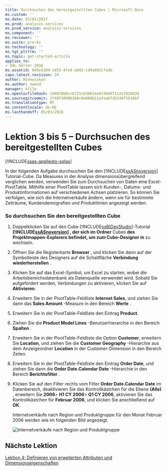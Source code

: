 ```yaml
---
title: Durchsuchen des bereitgestellten Cubes | Microsoft Docs
ms.custom: ''
ms.date: 03/01/2017
ms.prod: analysis-services
ms.prod_service: analysis-services
ms.component: ''
ms.reviewer: ''
ms.suite: pro-bi
ms.technology: ''
ms.tgt_pltfrm: ''
ms.topic: get-started-article
applies_to:
- SQL Server 2016
ms.assetid: 849c6109-1453-4fe4-a892-c49a982cfadb
caps.latest.revision: 24
author: Minewiskan
ms.author: owend
manager: kfile
ms.openlocfilehash: cb6078b0cc6725cb3b62ee6740d8f11437920d3d
ms.sourcegitcommit: 1740f3090b168c0e809611a7aa6fd514075616bf
ms.translationtype: MT
ms.contentlocale: de-DE
ms.lasthandoff: 05/03/2018
---
```

# <a name="lesson-3-5---browsing-the-deployed-cube"></a>Lektion 3 bis 5 – Durchsuchen des bereitgestellten Cubes
[!INCLUDE[ssas-appliesto-sqlas](../includes/ssas-appliesto-sqlas.md)]

In der folgenden Aufgabe durchsuchen Sie den [!INCLUDE[ssASnoversion](../includes/ssasnoversion-md.md)] Tutorial-Cube. Da Measures in der Analyse dimensionsübergreifend verglichen werden, verwenden Sie zum Durchsuchen von Daten eine Excel-PivotTable. Mithilfe einer PivotTable lassen sich Kunden-, Datums- und Produktinformationen auf verschiedenen Achsen platzieren. So können Sie verfolgen, wie sich die Internetverkäufe ändern, wenn sie für bestimmte Zeiträume, Kundendemografien und Produktlinien angezeigt werden.  
  
### <a name="to-browse-the-deployed-cube"></a>So durchsuchen Sie den bereitgestellten Cube  
  
1.  Doppelklicken Sie auf den Cube [!INCLUDE[ssBIDevStudio](../includes/ssbidevstudio-md.md)]-Tutorial **[!INCLUDE[ssASnoversion](../includes/ssasnoversion-md.md)] , der sich im Ordner** Cubes **des Projektmappen-Explorers befindet, um zum Cube-Designer in** zu wechseln.  
  
2.  Öffnen Sie die Registerkarte **Browser** , und klicken Sie dann auf der Symbolleiste des Designers auf die Schaltfläche **Verbindung wiederherstellen** .  
  
3.  Klicken Sie auf das Excel-Symbol, um Excel zu starten, wobei die Arbeitsbereichsdatenbank als Datenquelle verwendet wird. Sobald Sie aufgefordert werden, Verbindungen zu aktivieren, klicken Sie auf **Aktivieren**.  
  
4.  Erweitern Sie in der PivotTable-Feldliste **Internet Sales**, und ziehen Sie dann das **Sales Amount** -Measure in den Bereich **Werte** .  
  
5.  Erweitern Sie in der PivotTable-Feldliste den Eintrag **Product**.  
  
6.  Ziehen Sie die **Product Model Lines** -Benutzerhierarchie in den Bereich **Spalten** .  
  
7.  Erweitern Sie in der PivotTable-Feldliste die Option **Customer**, erweitern Sie **Location**, und ziehen Sie die **Customer Geography** -Hierarchie aus dem Anzeigeordner **Location** in der Customer-Dimension in den Bereich Zeilen.  
  
8.  Erweitern Sie in der PivotTable-Feldliste den Eintrag **Order Date**, und ziehen Sie dann die **Order Date.Calendar Date** -Hierarchie in den Bereich **Berichtsfilter** .  
  
9. Klicken Sie auf den Filter rechts vom Filter **Order Date.Calendar Date** im Datenbereich, deaktivieren Sie das Kontrollkästchen für die Ebene **(Alle)** , erweitern Sie **2006**&gt; **H1 CY 2006**&gt; **Q1 CY 2006**, aktivieren Sie das Kontrollkästchen für **Februar 2006**, und klicken Sie anschließend auf **OK**.  
  
    Internetverkäufe nach Region und Produktgruppe für den Monat Februar 2006 werden wie im folgenden Bild angezeigt.  
  
    ![Internetverkäufe nach Region und Produktgruppe](../analysis-services/media/l3-cube-browser-finish.gif "Internetverkäufe nach Region und Produktgruppe")  
  
## <a name="next-lesson"></a>Nächste Lektion  
[Lektion 4: Definieren von erweiterten Attributen und Dimensionseigenschaften](../analysis-services/lesson-4-defining-advanced-attribute-and-dimension-properties.md)  
  
  
  
